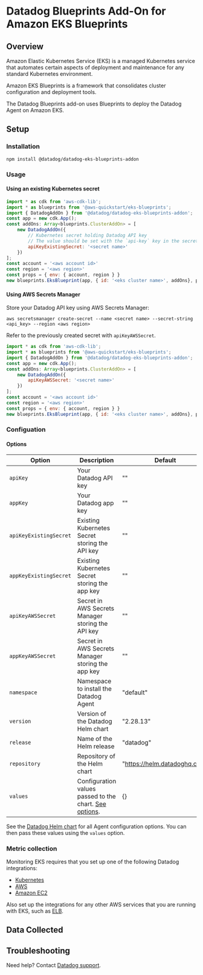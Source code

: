 # Datadog Blueprints Add-On for Amazon EKS Blueprints

## Overview

Amazon Elastic Kubernetes Service (EKS) is a managed Kubernetes service that automates certain aspects of deployment and maintenance for any standard Kubernetes environment. 

Amazon EKS Blueprints is a framework that consolidates cluster configuration and deployment tools.

The Datadog Blueprints add-on uses Blueprints to deploy the Datadog Agent on Amazon EKS.

## Setup

### Installation

```
npm install @datadog/datadog-eks-blueprints-addon
```

### Usage

#### Using an existing Kubernetes secret

```js
import * as cdk from 'aws-cdk-lib';
import * as blueprints from '@aws-quickstart/eks-blueprints';
import { DatadogAddOn } from '@datadog/datadog-eks-blueprints-addon';
const app = new cdk.App();
const addOns: Array<blueprints.ClusterAddOn> = [
    new DatadogAddOn({
        // Kubernetes secret holding Datadog API key
        // The value should be set with the `api-key` key in the secret object.
        apiKeyExistingSecret: '<secret name>'
    })
];
const account = '<aws account id>'
const region = '<aws region>'
const props = { env: { account, region } }
new blueprints.EksBlueprint(app, { id: '<eks cluster name>', addOns}, props)
```

#### Using AWS Secrets Manager
Store your Datadog API key using AWS Secrets Manager:

```
aws secretsmanager create-secret --name <secret name> --secret-string <api_key> --region <aws region>
```

Refer to the previously created secret with `apiKeyAWSSecret`.

```js
import * as cdk from 'aws-cdk-lib';
import * as blueprints from '@aws-quickstart/eks-blueprints';
import { DatadogAddOn } from '@datadog/datadog-eks-blueprints-addon';
const app = new cdk.App();
const addOns: Array<blueprints.ClusterAddOn> = [
    new DatadogAddOn({
        apiKeyAWSSecret: '<secret name>'
    })
];
const account = '<aws account id>'
const region = '<aws region>'
const props = { env: { account, region } }
new blueprints.EksBlueprint(app, { id: '<eks cluster name>', addOns}, props)
```

### Configuation

#### Options

| Option                  |Description                                          | Default                       |
|-------------------------|-----------------------------------------------------|-------------------------------|
| `apiKey`                | Your Datadog API key                                | ""                            |
| `appKey`                | Your Datadog app key                                | ""                            |
| `apiKeyExistingSecret`  | Existing Kubernetes Secret storing the API key      | ""                            |
| `appKeyExistingSecret`  | Existing Kubernetes Secret storing the app key      | ""                            |
| `apiKeyAWSSecret`       | Secret in AWS Secrets Manager storing the API key   | ""                            |
| `appKeyAWSSecret`       | Secret in AWS Secrets Manager storing the app key   | ""                            |
| `namespace`             | Namespace to install the Datadog Agent              | "default"                     |
| `version`               | Version of the Datadog Helm chart                   | "2.28.13"                     |
| `release`               | Name of the Helm release                            | "datadog"                     |
| `repository`            | Repository of the Helm chart                        | "https://helm.datadoghq.com"  |
| `values`                | Configuration values passed to the chart. [See options][2]. | {}                            |


See the [Datadog Helm chart][2] for all Agent configuration options. You can then pass these values using the `values` option.

### Metric collection

Monitoring EKS requires that you set up one of the following Datadog integrations:

- [Kubernetes][4]
- [AWS][5]
- [Amazon EC2][6]

Also set up the integrations for any other AWS services that you are running with EKS, such as [ELB][3].

## Data Collected


## Troubleshooting

Need help? Contact [Datadog support][1].

[1]: https://docs.datadoghq.com/help/
[2]: https://github.com/DataDog/helm-charts/tree/main/charts/datadog#all-configuration-options
[3]: https://docs.datadoghq.com/integrations/amazon_elb/
[4]: https://docs.datadoghq.com/integrations/kubernetes/
[5]: https://docs.datadoghq.com/integrations/amazon_web_services/
[6]: https://docs.datadoghq.com/integrations/amazon_ec2/